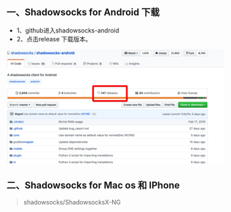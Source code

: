## 一、Shadowsocks for Android 下载
 - 1、github进入shadowsocks-android 
 - 2、点击release 下载版本。
 
 ![linear](https://github.com/IRVING18/notes/blob/master/翻墙shadowsocks/file/shadowsocks1.png)

## 二、Shadowsocks for Mac os 和 IPhone

> shadowsocks/ShadowsocksX-NG

> 